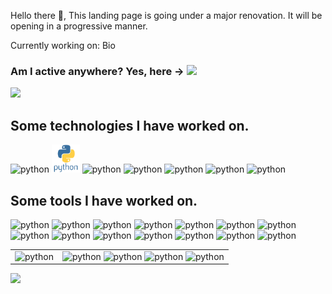 <!-- <p align="center">
  <img src="https://capsule-render.vercel.app/api?text=Hey there!🕹️&animation=fadeIn&type=waving&color=gradient&height=100"/>
</p> -->

Hello there 👋,
This landing page is going under a major renovation.
It will be opening in a progressive manner.

Currently working on: Bio

<h3>
  Am I active anywhere? Yes, here -> <a href="https://linkedin.com/in/yogeshdevnani/">
    <img height="15" src="https://user-images.githubusercontent.com/54678035/218378109-021c4e4c-cea6-49bd-9c2b-8bbb7b94f7cd.png"/>
  </a>
</h3>

<img src = "https://user-images.githubusercontent.com/54678035/219397528-cf402a13-be17-4354-a10d-d26f2a56c019.png"/>

<h2> Some technologies I have worked on.</h2>

<p>
    <img src="https://user-images.githubusercontent.com/54678035/219256935-cba4ceb4-f892-46f7-944b-52ee2259b571.svg" alt="python" width="45" height="45" />
    <img src="https://raw.githubusercontent.com/devicons/devicon/master/icons/python/python-original-wordmark.svg" alt="python" width="45" height="45" />
    <img src="https://user-images.githubusercontent.com/54678035/219257316-fb290f5d-23a3-462a-8066-51a8de258682.svg" alt="python" width="45" height="45" />
    <img src="https://user-images.githubusercontent.com/54678035/219395636-a94a18b2-3dcf-41ea-8516-5f44b1a524eb.svg" alt="python" width="45" height="45" />
    <img src="https://user-images.githubusercontent.com/54678035/219257518-7ccbf6af-403d-434b-be7a-5baa8e61d16d.svg" alt="python" width="45" height="45" />
    <img src="https://user-images.githubusercontent.com/54678035/219257513-eb8928d7-13ee-4067-a21e-8897619f29cd.svg" alt="python" width="45" height="45" />
    <img src="https://user-images.githubusercontent.com/54678035/219257515-f7115cc7-d2f6-4f37-8471-72f4bb4a6574.svg" alt="python" width="45" height="45" />    
</p>
<h2> Some tools I have worked on.</h2>
<p>
  <img src="https://user-images.githubusercontent.com/54678035/219260139-64cbfff5-1d7b-4fe7-becf-d4cbda41bc9d.png" alt="python" width="45" height="45" />
  <img src="https://user-images.githubusercontent.com/54678035/219257917-6429f54f-b6f9-4a65-a740-3173a30ddfc9.svg" alt="python" width="45" height="45" />
  <img src="https://user-images.githubusercontent.com/54678035/219257907-d2cb7ff0-2d63-49f8-84dc-8f898b24ce55.svg" alt="python" width="45" height="45" />
  <img src="https://user-images.githubusercontent.com/54678035/219257906-f192387a-8ac1-423a-89dc-b4a54ac67dfc.svg" alt="python" width="45" height="45" />
  <img src="https://user-images.githubusercontent.com/54678035/219257913-3791afbf-85d5-4712-9f3b-bc88fdcb125b.svg" alt="python" width="45" height="45" />
  <img src="https://user-images.githubusercontent.com/54678035/219257903-c7190cc5-56db-4fde-94c8-02c7982e166f.svg" alt="python" width="45" height="45" />
  <img src="https://user-images.githubusercontent.com/54678035/219257909-605c6780-dca3-46dd-be93-bf8571bab3ec.png" alt="python" width="45" height="45" />
  <img src="https://user-images.githubusercontent.com/54678035/219257911-9c12e2b7-acbc-4769-90cb-8143e89e0ebd.svg" alt="python" width="45" height="45" />
  <img src="https://user-images.githubusercontent.com/54678035/219257916-5cefb29d-8cb4-446b-a722-09c0c9ca3323.svg" alt="python" width="45" height="45" />
  <img src="https://user-images.githubusercontent.com/54678035/219263358-88b8f58c-1d33-43d3-84ac-83fab11dd43e.png" alt="python" width="45" height="45" />
  <img src="https://user-images.githubusercontent.com/54678035/219263367-41c6ea1b-32f0-4909-8d74-1aae7eee1e07.png" alt="python" width="45" height="45" />

  <img src="https://user-images.githubusercontent.com/54678035/219263617-dfa78ad8-fc1b-4346-9eb8-288bc93cce4d.png" alt="python" width="45" height="45" />
  <img src="https://user-images.githubusercontent.com/54678035/219261965-d5e799ba-b625-45c1-8ae1-c1ecd5be374c.png" alt="python" width="90" height="45" />
  <img src="https://user-images.githubusercontent.com/54678035/219257902-b421a47c-0914-4ecf-8729-431b97b13ef5.svg" alt="python" width="45" height="45" />

</p>

<p>
  <table>
    <tr>
      <td>
        <img src="https://user-images.githubusercontent.com/54678035/219392497-4b325d95-e91a-4016-9379-6cd26ef5ad81.jpg" alt="python"  height="45" />
      </td>
      <td>
      <img src="https://user-images.githubusercontent.com/54678035/219394335-5e7a4283-16ac-466c-a1a8-454529662520.svg" alt="python" width="45" height="45" />
      <img src="https://user-images.githubusercontent.com/54678035/219394318-3d86e5b0-1212-47d9-9e4f-dc7ab09d5fdd.png" alt="python" width="45" height="45" />
      <img src="https://user-images.githubusercontent.com/54678035/219394282-2ee90bff-8e34-490c-b8a2-4f7746fc1771.png" alt="python" width="45" height="45" />
      <img src="https://user-images.githubusercontent.com/54678035/219395885-fd86087d-e9bc-451a-bc8d-fa64d3ad64a9.svg" alt="python" width="45" height="45" />   
      </td>
    </tr>
  </table>
  </p>

<img src ="https://user-images.githubusercontent.com/54678035/218378721-8a864090-767a-4c96-9105-0db0a85883ef.svg"/>
